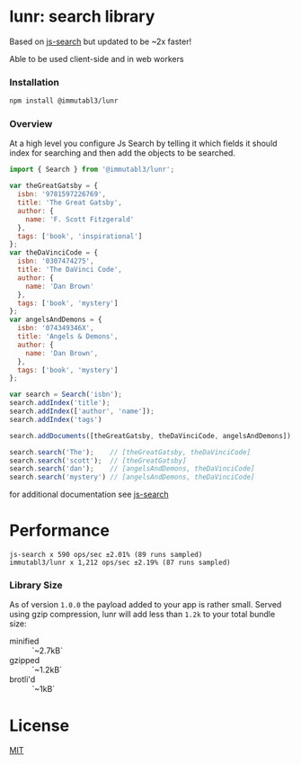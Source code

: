 # lunr: search library

Based on [js-search](https://github.com/bvaughn/js-search) but updated to be ~2x faster!

Able to be used client-side and in web workers

### Installation

```bash
npm install @immutabl3/lunr
```

### Overview

At a high level you configure Js Search by telling it which fields it should index for searching and then add the
objects to be searched.

```javascript
import { Search } from '@immutabl3/lunr';

var theGreatGatsby = {
  isbn: '9781597226769',
  title: 'The Great Gatsby',
  author: {
    name: 'F. Scott Fitzgerald'
  },
  tags: ['book', 'inspirational']
};
var theDaVinciCode = {
  isbn: '0307474275',
  title: 'The DaVinci Code',
  author: {
    name: 'Dan Brown'
  },
  tags: ['book', 'mystery']
};
var angelsAndDemons = {
  isbn: '074349346X',
  title: 'Angels & Demons',
  author: {
    name: 'Dan Brown',
  },
  tags: ['book', 'mystery']
};

var search = Search('isbn');
search.addIndex('title');
search.addIndex(['author', 'name']);
search.addIndex('tags')

search.addDocuments([theGreatGatsby, theDaVinciCode, angelsAndDemons]);

search.search('The');    // [theGreatGatsby, theDaVinciCode]
search.search('scott');  // [theGreatGatsby]
search.search('dan');    // [angelsAndDemons, theDaVinciCode]
search.search('mystery') // [angelsAndDemons, theDaVinciCode]
```

for additional documentation see [js-search](https://github.com/bvaughn/js-search)

# Performance

```
js-search x 590 ops/sec ±2.01% (89 runs sampled)
immutabl3/lunr x 1,212 ops/sec ±2.19% (87 runs sampled)
```

### Library Size

As of version `1.0.0` the payload added to your app is rather small. Served using gzip compression, lunr will add less than `1.2k` to your total bundle size:

<dl>
  <dt>minified</dt><dd>`~2.7kB`</dd>
  <dt>gzipped</dt><dd>`~1.2kB`</dd>
  <dt>brotli'd</dt><dd>`~1kB`</dd>
</dl>

# License

[MIT](https://github.com/immutabl3/lunr/blob/master/LICENSE)